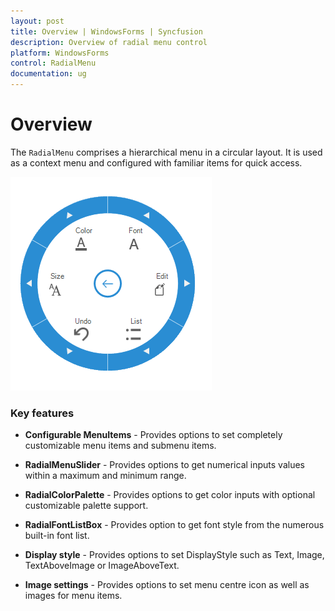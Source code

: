 ```yaml
---
layout: post
title: Overview | WindowsForms | Syncfusion
description: Overview of radial menu control
platform: WindowsForms
control: RadialMenu 
documentation: ug
---
```


# Overview

The `RadialMenu` comprises a hierarchical menu in a circular layout. It is used as a context menu and configured with familiar items for quick access.

![](Overview_images/Overview_img1.png)

### Key features

* **Configurable MenuItems** - Provides options to set completely customizable menu items and submenu items.

* **RadialMenuSlider** - Provides options to get numerical inputs values within a maximum and minimum range.

* **RadialColorPalette** - Provides options to get color inputs with optional customizable palette support.

* **RadialFontListBox** - Provides option to get font style from the numerous built-in font list.

* **Display style** - Provides options to set DisplayStyle such as Text, Image, TextAboveImage or ImageAboveText.

* **Image settings** - Provides options to set menu centre icon as well as images for menu items.

